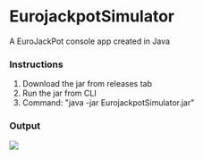 # EurojackpotSimulator
A EuroJackPot console app created in Java

### Instructions
1. Download the jar from releases tab
2. Run the jar from CLI
3. Command: "java -jar EurojackpotSimulator.jar"

### Output
![](https://i.gyazo.com/5f736c635582f6828b0bf207d3e32d23.png)
